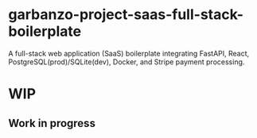 # garbanzo-project-saas-full-stack-boilerplate
A full-stack web application (SaaS) boilerplate integrating FastAPI, React, PostgreSQL(prod)/SQLite(dev), Docker, and Stripe payment processing.

# WIP
## Work in progress


